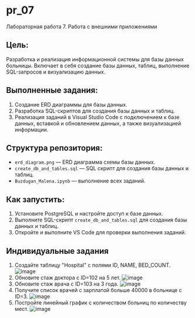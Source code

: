 # pr_07
Лабораторная работа 7. Работа с внешними приложениями

## Цель:
Разработка и реализация информационной системы для базы данных больницы. Включает в себя создание базы данных, таблиц, выполнение SQL-запросов и визуализацию данных.

## Выполненные задания:
1. Создание ERD диаграммы для базы данных.
2. Разработка SQL-скриптов для создания базы данных и таблиц.
3. Реализация заданий в Visual Studio Code с подключением к базе данных, вставкой и обновлением данных, а также визуализацией информации.

## Структура репозитория:
- `erd_diagram.png` — ERD диаграмма схемы базы данных.
- `create_db_and_tables.sql` — SQL скрипт для создания базы данных и таблиц.
- `Buzdugan_Malena.ipynb` —  выполнение всех заданий.

## Как запустить:
1. Установите PostgreSQL и настройте доступ к базе данных.
2. Выполните SQL-скрипт `create_db_and_tables.sql` для создания базы данных и таблиц.
3. Откройте и выполните VS Code для проверки выполнения заданий.

## Индивидуальные задания
1. Создайте таблицу "Hospital" с полями ID, NAME, BED_COUNT.
   ![image](https://github.com/user-attachments/assets/be798114-b3d2-464a-baa0-afc8f502bb51)
2. Обновите стаж доктора с ID=102 на 5 лет.
   ![image](https://github.com/user-attachments/assets/8b159c50-76a7-4852-8d84-b99d4a03e365)
3. Обновите стаж врача с ID=103 на 3 года.
   ![image](https://github.com/user-attachments/assets/ce54721b-f4fa-49bb-8413-84a5ac80bb10)
4. Получите список врачей с зарплатой больше 40000 в больнице с ID=3.
   ![image](https://github.com/user-attachments/assets/db01c11f-51d1-44c4-aacc-6167a8852772)
5. Постройте линейный график с количеством больниц по количеству мест.
   ![image](https://github.com/user-attachments/assets/f9e05cd3-312d-4c5e-b48d-48a898d15a48)



